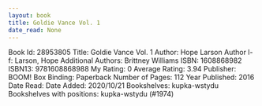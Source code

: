 ```yaml
---
layout: book
title: Goldie Vance Vol. 1
date_read: None
---
```


Book Id: 28953805
Title: Goldie Vance Vol. 1
Author: Hope Larson
Author l-f: Larson, Hope
Additional Authors: Brittney Williams
ISBN: 1608868982
ISBN13: 9781608868988
My Rating: 0
Average Rating: 3.94
Publisher: BOOM! Box
Binding: Paperback
Number of Pages: 112
Year Published: 2016
Date Read: 
Date Added: 2020/10/21
Bookshelves: kupka-wstydu
Bookshelves with positions: kupka-wstydu (#1974)

